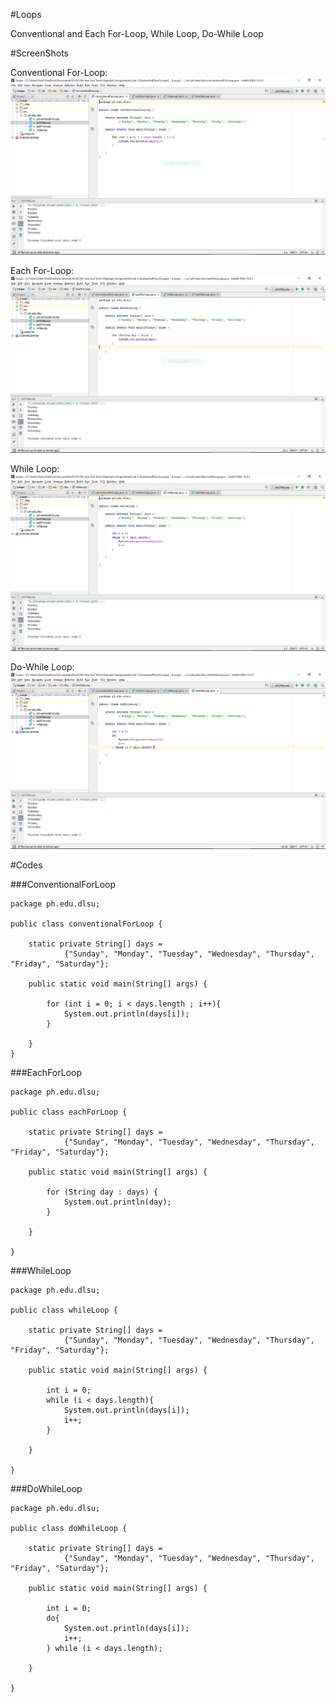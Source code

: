 #Loops

Conventional and Each For-Loop, While Loop, Do-While Loop

#ScreenShots

Conventional For-Loop:
![Conventional For Loop](Loop1.PNG)

Each For-Loop:
![Each For Loop](Loop2.PNG)

While Loop:
![While Loop](Loop3.PNG)

Do-While Loop:
![Do-While Loop](Loop4.PNG)

#Codes

###ConventionalForLoop
~~~
package ph.edu.dlsu;

public class conventionalForLoop {

    static private String[] days =
            {"Sunday", "Monday", "Tuesday", "Wednesday", "Thursday", "Friday", "Saturday"};

    public static void main(String[] args) {

        for (int i = 0; i < days.length ; i++){
            System.out.println(days[i]);
        }

    }
}
~~~

###EachForLoop
~~~
package ph.edu.dlsu;

public class eachForLoop {

    static private String[] days =
            {"Sunday", "Monday", "Tuesday", "Wednesday", "Thursday", "Friday", "Saturday"};

    public static void main(String[] args) {

        for (String day : days) {
            System.out.println(day);
        }

    }

}
~~~

###WhileLoop
~~~
package ph.edu.dlsu;

public class whileLoop {

    static private String[] days =
            {"Sunday", "Monday", "Tuesday", "Wednesday", "Thursday", "Friday", "Saturday"};

    public static void main(String[] args) {

        int i = 0;
        while (i < days.length){
            System.out.println(days[i]);
            i++;
        }

    }

}
~~~

###DoWhileLoop
~~~
package ph.edu.dlsu;

public class doWhileLoop {

    static private String[] days =
            {"Sunday", "Monday", "Tuesday", "Wednesday", "Thursday", "Friday", "Saturday"};

    public static void main(String[] args) {

        int i = 0;
        do{
            System.out.println(days[i]);
            i++;
        } while (i < days.length);

    }

}
~~~
